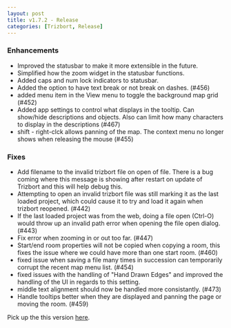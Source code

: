 ```yaml
---
layout: post
title: v1.7.2 - Release
categories: [Trizbort, Release]
---
```


### Enhancements
- Improved the statusbar to make it more extensible in the future.
- Simplified how the zoom widget in the statusbar functions.
- Added caps and num lock indicators to statusbar.
- Added the option to have text break or not break on dashes. (#456)
- added menu item in the View menu to toggle the background map grid (#452)
- Added app settings to control what displays in the tooltip. Can show/hide descriptions and objects. Also can limit how many characters to display in the descriptions (#467)
- shift - right-clck allows panning of the map. The context menu no longer shows when releasing the mouse (#455)


### Fixes

- Add filename to the invalid trizbort file on open of file. There is a bug coming where this message is showing after restart on update of Trizbort and this will help debug this.
- Attempting to open an invalid trizbort file was still marking it as the last loaded project, which could cause it to try and load it again when trizbort reopened. (#442)
- If the last loaded project was from the web, doing a file open (Ctrl-O) would throw up an invalid path error when opening the file open dialog. (#443)
- Fix error when zooming in or out too far. (#447)
- Start/end room properties will not be copied when copying a room, this fixes the issue where we could have more than one start room. (#460)
- fixed issue when saving a file many times in succession can temporarily corrupt the recent map menu list. (#454)
- fixed issues with the handling of "Hand Drawn Edges" and improved the handling of the UI in regards to this setting.
- middle text alignment should now be handled more consistantly. (#473)
- Handle tooltips better when they are displayed and panning the page or moving the room. (#459)
                        

Pick up the this version [here](https://github.com/JasonLautzenheiser/trizbort/releases/tag/v1.7.2).

